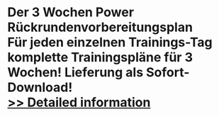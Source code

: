 # Der 3 Wochen Power Rückrundenvorbereitungsplan<br />Für jeden einzelnen Trainings-Tag komplette Trainingspläne für 3 Wochen! Lieferung als Sofort-Download!<br />[>> Detailed information](https://secure.shareit.com/shareit/product.html?productid=300731161&affiliateid=200057808)